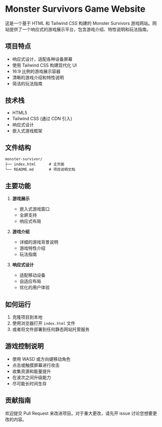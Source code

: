 # Monster Survivors Game Website

这是一个基于 HTML 和 Tailwind CSS 构建的 Monster Survivors 游戏网站。网站提供了一个响应式的游戏展示平台，包含游戏介绍、特性说明和玩法指南。

## 项目特点

- 响应式设计，适配各种设备屏幕
- 使用 Tailwind CSS 构建现代化 UI
- 16:9 比例的游戏展示容器
- 清晰的游戏介绍和特性说明
- 简洁的玩法指南

## 技术栈

- HTML5
- Tailwind CSS (通过 CDN 引入)
- 响应式设计
- 嵌入式游戏框架

## 文件结构

```
monster-survivor/
├── index.html      # 主页面
└── README.md       # 项目说明文档
```

## 主要功能

1. **游戏展示**
   - 嵌入式游戏窗口
   - 全屏支持
   - 响应式布局

2. **游戏介绍**
   - 详细的游戏背景说明
   - 游戏特性介绍
   - 玩法指南

3. **响应式设计**
   - 适配移动设备
   - 自适应布局
   - 优化的用户体验

## 如何运行

1. 克隆项目到本地
2. 使用浏览器打开 `index.html` 文件
3. 或者将文件部署到任何静态网站托管服务

## 游戏控制说明

- 使用 WASD 或方向键移动角色
- 点击或触摸屏幕进行攻击
- 收集资源和能量提升
- 在波次之间升级能力
- 尽可能长时间生存

## 贡献指南

欢迎提交 Pull Request 来改进项目。对于重大更改，请先开 issue 讨论您想要更改的内容。
